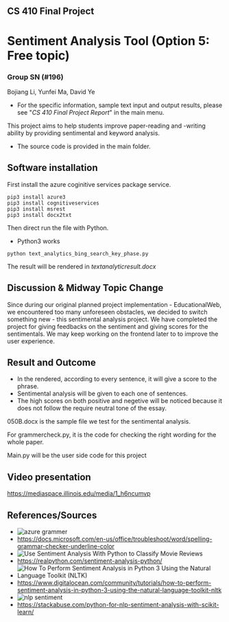 ## CS 410 Final Project 

# Sentiment Analysis Tool (Option 5: Free topic)

### Group SN (#196)
Bojiang Li, Yunfei Ma, David Ye



- For the specific information, sample text input and output results, please see "*CS 410 Final Project Report*" in the main menu.



This project aims to help students improve paper-reading and -writing ability by providing sentimental and keyword analysis.

- The source code is provided in the main folder.





## Software installation

First install the azure coginitive services package service.
```
pip3 install azure3
pip3 install cognitiveservices
pip3 install msrest
pip3 install docx2txt
```

Then direct run the file with Python.
- Python3 works

```
python text_analytics_bing_search_key_phase.py 
```

The result will be rendered in *textanalyticresult.docx*


## Discussion & Midway Topic Change

Since during our original planned project implementation - EducationalWeb, we encountered too many unforeseen obstacles, we decided to switch something new - this sentimental analysis project. We have completed the project for giving feedbacks on the sentiment and giving scores for the sentimentals. We may keep working on the frontend later to to improve the user experience.

##  Result and Outcome

- In the rendered, according to every sentence, it will give a score to the phrase.
- Sentimental analysis will be given to each one of sentences.
- The high scores on both positive and negetive will be noticed because it does not follow the require neutral tone of the essay.

050B.docx is the sample file we test for the sentimental analysis.

For grammercheck.py, it is the code for checking the right wording for the whole paper.

Main.py will be the user side code for this project


## Video presentation

https://mediaspace.illinois.edu/media/1_h6ncumvp


## References/Sources

- ![azure grammer](https://docs.microsoft.com/en-us/office/troubleshoot/word/spelling-grammar-checker-underline-color)
- https://docs.microsoft.com/en-us/office/troubleshoot/word/spelling-grammar-checker-underline-color
- ![Use Sentiment Analysis With Python to Classify Movie Reviews](https://realpython.com/sentiment-analysis-python/)
- https://realpython.com/sentiment-analysis-python/
- ![How To Perform Sentiment Analysis in Python 3 Using the Natural Language Toolkit (NLTK)](https://www.digitalocean.com/community/tutorials/how-to-perform-sentiment-analysis-in-python-3-using-the-natural-language-toolkit-nltk)
- https://www.digitalocean.com/community/tutorials/how-to-perform-sentiment-analysis-in-python-3-using-the-natural-language-toolkit-nltk
- ![nlp sentiment](https://stackabuse.com/python-for-nlp-sentiment-analysis-with-scikit-learn/)
- https://stackabuse.com/python-for-nlp-sentiment-analysis-with-scikit-learn/

